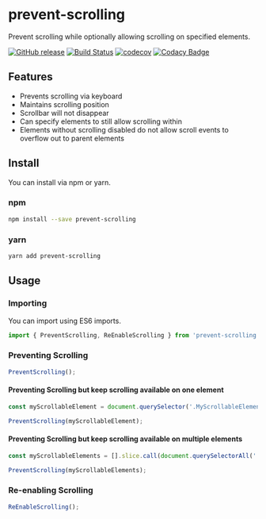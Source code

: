 # prevent-scrolling

Prevent scrolling while optionally allowing scrolling on specified elements.

[![GitHub release](https://img.shields.io/github/release/bameyrick/prevent-scrolling.svg)](https://github.com/bameyrick/prevent-scrolling/releases)
[![Build Status](https://travis-ci.com/bameyrick/prevent-scrolling.svg?branch=master)](https://travis-ci.com/bameyrick/prevent-scrolling)
[![codecov](https://codecov.io/gh/bameyrick/prevent-scrolling/branch/master/graph/badge.svg)](https://codecov.io/gh/bameyrick/prevent-scrolling)
[![Codacy Badge](https://app.codacy.com/project/badge/Grade/8aecf75299c64acf88b3a433bb590367)](https://www.codacy.com/gh/bameyrick/prevent-scrolling)

## Features

- Prevents scrolling via keyboard
- Maintains scrolling position
- Scrollbar will not disappear
- Can specify elements to still allow scrolling within
- Elements without scrolling disabled do not allow scroll events to overflow out to parent elements

## Install

You can install via npm or yarn.

### npm

```bash
npm install --save prevent-scrolling
```

### yarn

```bash
yarn add prevent-scrolling
```

## Usage

### Importing

You can import using ES6 imports.

```javascript
import { PreventScrolling, ReEnableScrolling } from 'prevent-scrolling';
```

### Preventing Scrolling

```javascript
PreventScrolling();
```

#### Preventing Scrolling but keep scrolling available on one element

```javascript
const myScrollableElement = document.querySelector('.MyScrollableElement');

PreventScrolling(myScrollableElement);
```

#### Preventing Scrolling but keep scrolling available on multiple elements

```javascript
const myScrollableElements = [].slice.call(document.querySelectorAll('.MyScrollableElement'));

PreventScrolling(myScrollableElements);
```

### Re-enabling Scrolling

```javascript
ReEnableScrolling();
```

